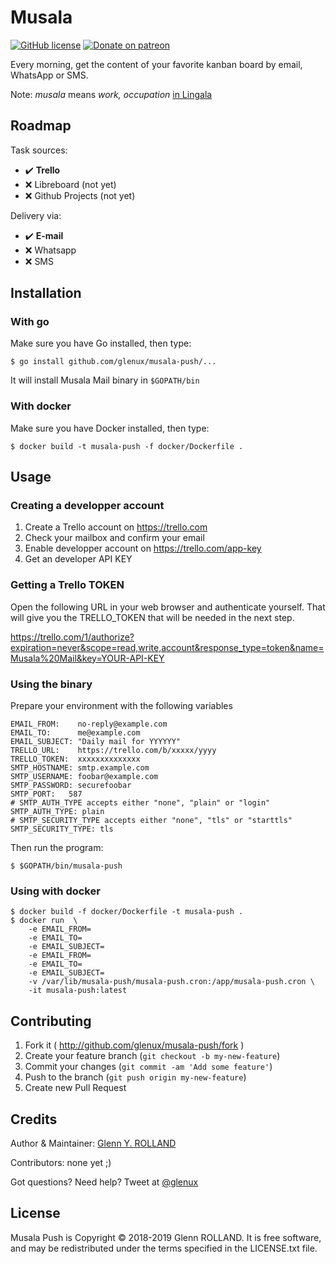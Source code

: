 # Musala

<!-- ![Build](https://github.com/glenux/musala-push/workflows/build/badge.svg?branch=master) -->
<!-- [![Gem Version](https://badge.fury.io/rb/musala-push.svg)](https://rubygems.org/gems/musala-push) -->
[![GitHub license](https://img.shields.io/github/license/glenux/musala-push.svg)](https://github.com/glenux/musala-push/blob/master/LICENSE.txt)
[![Donate on patreon](https://img.shields.io/badge/patreon-donate-orange.svg)](https://patreon.com/glenux)

Every morning, get the content of your favorite kanban board by email, WhatsApp or SMS.

Note: _musala_ means _work, occupation_ [in Lingala](https://dic.lingala.be/fr/mosala)

## Roadmap

Task sources:

* :heavy_check_mark: __Trello__
* :x: Libreboard (not yet)
* :x: Github Projects (not yet)

Delivery via:

* :heavy_check_mark: __E-mail__
* :x: Whatsapp
* :x: SMS


## Installation

### With go

Make sure you have Go installed, then type:

    $ go install github.com/glenux/musala-push/...

It will install Musala Mail binary in `$GOPATH/bin`


### With docker

Make sure you have Docker installed, then type:

    $ docker build -t musala-push -f docker/Dockerfile .

## Usage

### Creating a developper account

1. Create a Trello account on <https://trello.com>
2. Check your mailbox and confirm your email
3. Enable developper account on <https://trello.com/app-key>
4. Get an developer API KEY


### Getting a Trello TOKEN

Open the following URL in your web browser and authenticate yourself. That will
give you the TRELLO_TOKEN that will be needed in the next step.

<https://trello.com/1/authorize?expiration=never&scope=read,write,account&response_type=token&name=Musala%20Mail&key=YOUR-API-KEY>


### Using the binary

Prepare your environment with the following variables

```
EMAIL_FROM:    no-reply@example.com
EMAIL_TO:      me@example.com
EMAIL_SUBJECT: "Daily mail for YYYYYY"
TRELLO_URL:    https://trello.com/b/xxxxx/yyyy
TRELLO_TOKEN:  xxxxxxxxxxxxxx
SMTP_HOSTNAME: smtp.example.com
SMTP_USERNAME: foobar@example.com
SMTP_PASSWORD: securefoobar
SMTP_PORT:   587
# SMTP_AUTH_TYPE accepts either "none", "plain" or "login"
SMTP_AUTH_TYPE: plain 
# SMTP_SECURITY_TYPE accepts either "none", "tls" or "starttls"
SMTP_SECURITY_TYPE: tls
```

Then run the program:

    $ $GOPATH/bin/musala-push

### Using with docker

    $ docker build -f docker/Dockerfile -t musala-push .
    $ docker run  \
        -e EMAIL_FROM=
        -e EMAIL_TO=
        -e EMAIL_SUBJECT=
        -e EMAIL_FROM=
        -e EMAIL_TO=
        -e EMAIL_SUBJECT=
        -v /var/lib/musala-push/musala-push.cron:/app/musala-push.cron \
        -it musala-push:latest

## Contributing

1. Fork it ( http://github.com/glenux/musala-push/fork )
2. Create your feature branch (`git checkout -b my-new-feature`)
3. Commit your changes (`git commit -am 'Add some feature'`)
4. Push to the branch (`git push origin my-new-feature`)
5. Create new Pull Request


## Credits

Author & Maintainer: [Glenn Y. ROLLAND](https://github.com/glenux)

Contributors: none yet ;)

Got questions? Need help? Tweet at [@glenux](https://twitter.com/glenux)


## License

Musala Push is Copyright © 2018-2019 Glenn ROLLAND. It is free software, and may be redistributed under the terms specified in the LICENSE.txt file.


